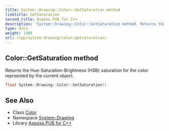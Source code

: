 ```yaml
---
title: System::Drawing::Color::GetSaturation method
linktitle: GetSaturation
second_title: Aspose.PUB for C++
description: 'System::Drawing::Color::GetSaturation method. Returns the Hue-Saturation-Brightness (HSB) saturation for the color reprsented by the current object in C++.'
type: docs
weight: 1300
url: /cpp/system.drawing/color/getsaturation/
---
```

## Color::GetSaturation method


Returns the Hue-Saturation-Brightness (HSB) saturation for the color reprsented by the current object.

```cpp
float System::Drawing::Color::GetSaturation()
```

## See Also

* Class [Color](../)
* Namespace [System::Drawing](../../)
* Library [Aspose.PUB for C++](../../../)
